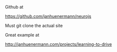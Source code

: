 


Github at 

https://github.com/janhuenermann/neurojs


Must git clone the actual site


Great example at 

http://janhuenermann.com/projects/learning-to-drive
